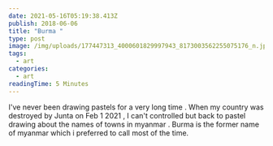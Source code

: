 ```yaml
---
date: 2021-05-16T05:19:38.413Z
publish: 2018-06-06
title: "Burma "
type: post
image: /img/uploads/177447313_4000601829997943_8173003562255075176_n.jpg
tags:
  - art
categories:
  - art
readingTime: 5 Minutes
---
```

I've never been drawing pastels for a very long time . When my country was destroyed by Junta on Feb 1 2021 , I can't controlled but back to pastel drawing about the names of towns in myanmar . Burma is the former name of myanmar which i preferred to call most of the time.